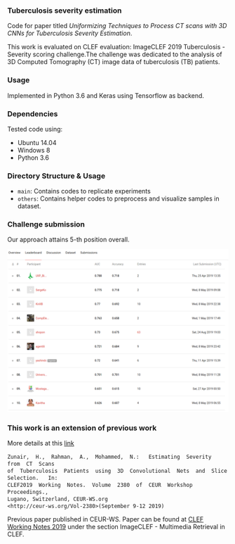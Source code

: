 ### Tuberculosis severity estimation

Code for paper titled *Uniformizing Techniques to Process CT scans with 3D CNNs for Tuberculosis Severity Estimation*.


This work is evaluated on CLEF evaluation: ImageCLEF 2019 Tuberculosis - Severity scoring challenge.The challenge was dedicated to the analysis of 3D Computed Tomography (CT) image data of tuberculosis (TB) patients.

### Usage

Implemented in Python 3.6 and Keras using Tensorflow as backend.

### Dependencies

Tested code using:

*    Ubuntu 14.04
*    Windows 8
*    Python 3.6

### Directory Structure & Usage
* `main`: Contains codes to replicate experiments
* `others`: Contains helper codes to preprocess and visualize samples in dataset.

### Challenge submission

Our approach attains 5-th position overall.


<p align="center">
  <a href="#"><img src="asset/result.png"></a>
</p>


### This work is an extension of previous work

More details at this [link](https://github.com/hasibzunair/tuberculosis-severity)


```
Zunair,  H.,  Rahman,  A.,  Mohammed,  N.:   Estimating  Severity  from  CT  Scans
of  Tuberculosis  Patients  using  3D  Convolutional  Nets  and  Slice  Selection.   In:
CLEF2019  Working  Notes.  Volume  2380  of  CEUR  Workshop  Proceedings.,
Lugano, Switzerland, CEUR-WS.org
<http://ceur-ws.org/Vol-2380>(September 9-12 2019) 
```
Previous paper published in CEUR-WS. Paper can be found at [CLEF Working Notes 2019](http://www.dei.unipd.it/~ferro/CLEF-WN-Drafts/CLEF2019/) under the section ImageCLEF - Multimedia Retrieval in CLEF.


